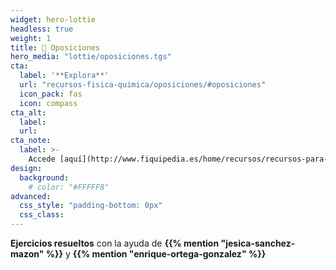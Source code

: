 ```yaml
---
widget: hero-lottie
headless: true
weight: 1
title: 📝 Oposiciones
hero_media: "lottie/oposiciones.tgs"
cta:
  label: '**Explora**'
  url: "recursos-fisica-quimica/oposiciones/#oposiciones"
  icon_pack: fas
  icon: compass
cta_alt:
  label: 
  url:
cta_note:
  label: >-
    Accede [aquí](http://www.fiquipedia.es/home/recursos/recursos-para-oposiciones#TOC-Problemas-del-pr-ctico-y-resoluci-n-de-elaboraci-n-propia) a muchos más **enunciados** y **soluciones** recopilados por **FiQuiPedia**.<br>También os recomendamos echar un vistazo a los [**ejercicios resueltos**](https://drive.google.com/file/d/1GgODfaZJEUiQ0iQlNfmpdhoT3U8HzhPU/view) por **{{% mention "leticia-cabezas" %}}**.
design:
  background:
    # color: "#FFFFF8"
advanced:
  css_style: "padding-bottom: 0px"
  css_class: 
---
```


**Ejercicios resueltos** con la ayuda de **{{% mention "jesica-sanchez-mazon" %}}** y **{{% mention "enrique-ortega-gonzalez" %}}**